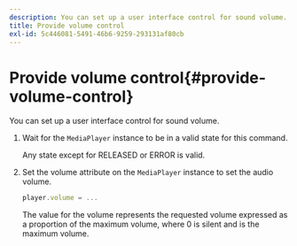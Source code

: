 ```yaml
---
description: You can set up a user interface control for sound volume.
title: Provide volume control
exl-id: 5c446081-5491-46b6-9259-293131af80cb
---
```

# Provide volume control{#provide-volume-control}

You can set up a user interface control for sound volume.

1. Wait for the `MediaPlayer` instance to be in a valid state for this command.

   Any state except for RELEASED or ERROR is valid.
1. Set the volume attribute on the `MediaPlayer` instance to set the audio volume.

   ```js
   player.volume = ...
   ```

   The value for the volume represents the requested volume expressed as a proportion of the maximum volume, where 0 is silent and is the maximum volume.

